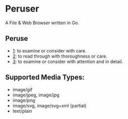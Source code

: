 Peruser
=======

A File & Web Browser written in Go.

## Peruse
- [1](https://en.wiktionary.org/wiki/peruse): to examine or consider with care.
- [2](https://www.dictionary.com/browse/peruse): to read through with thoroughness or care.
- [3](https://www.merriam-webster.com/dictionary/peruse): to examine or consider with attention and in detail.

## Supported Media Types:
- image/gif
- image/jpeg, image/jpg
- image/png
- image/svg, image/svg+xml (partial)
- text/plain
